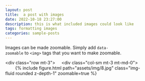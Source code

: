 ```yaml
--- 
layout: post 
title:  a post with images 
date: 2022-10-18 23:27:00 
description: this is what included images could look like 
tags: formatting images 
categories: sample-posts 
---
```


Images can be made zoomable. 
 Simply add `data-zoomable` to `<img>` tags that you want to make zoomable. 
  
 <div class="row mt-3"> 
     <div class="col-sm mt-3 mt-md-0"> 
         {% include figure.html path="assets/img/8.jpg" class="img-fluid rounded z-depth-1" zoomable=true %} 
     </div>
